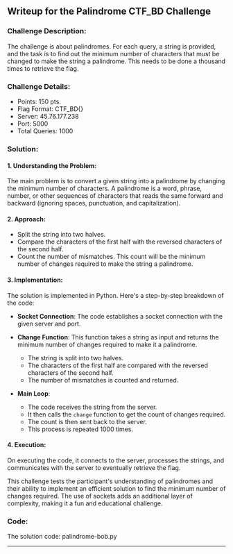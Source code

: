 ## Writeup for the Palindrome CTF_BD Challenge

### Challenge Description:

The challenge is about palindromes. For each query, a string is provided, and the task is to find out the minimum number of characters that must be changed to make the string a palindrome. This needs to be done a thousand times to retrieve the flag.

### Challenge Details:

- Points: 150 pts.
- Flag Format: CTF_BD{}
- Server: 45.76.177.238
- Port: 5000
- Total Queries: 1000

### Solution:

#### 1. Understanding the Problem:

The main problem is to convert a given string into a palindrome by changing the minimum number of characters. A palindrome is a word, phrase, number, or other sequences of characters that reads the same forward and backward (ignoring spaces, punctuation, and capitalization).

#### 2. Approach:

- Split the string into two halves.
- Compare the characters of the first half with the reversed characters of the second half.
- Count the number of mismatches. This count will be the minimum number of changes required to make the string a palindrome.

#### 3. Implementation:

The solution is implemented in Python. Here's a step-by-step breakdown of the code:

- **Socket Connection**: The code establishes a socket connection with the given server and port.
- **Change Function**: This function takes a string as input and returns the minimum number of changes required to make it a palindrome.

  - The string is split into two halves.
  - The characters of the first half are compared with the reversed characters of the second half.
  - The number of mismatches is counted and returned.
- **Main Loop**:

  - The code receives the string from the server.
  - It then calls the `change` function to get the count of changes required.
  - The count is then sent back to the server.
  - This process is repeated 1000 times.

#### 4. Execution:

On executing the code, it connects to the server, processes the strings, and communicates with the server to eventually retrieve the flag.



This challenge tests the participant's understanding of palindromes and their ability to implement an efficient solution to find the minimum number of changes required. The use of sockets adds an additional layer of complexity, making it a fun and educational challenge.

### Code:

The solution code: palindrome-bob.py

---
